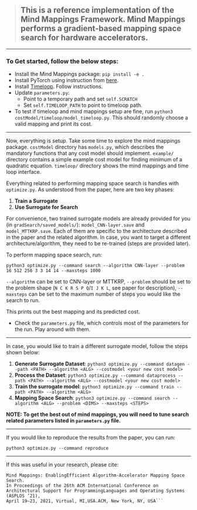 > ## This is a reference implementation of the Mind Mappings Framework. Mind Mappings performs a gradient-based mapping space search for hardware accelerators.

---

### To Get started, follow the below steps:

- Install the Mind Mappings package: `pip install -e .`
- Install PyTorch using instruction from [here](https://pytorch.org/get-started/locally/).
- Install [Timeloop](https://github.com/NVlabs/timeloop). Follow instructions.
- Update `parameters.py`:
  - Point to a temporary path and set `self.SCRATCH`
  - Set `self.TIMELOOP_PATH` to point to timeloop path.
- To test if timeloop and mind mappings setup are fine, run `python3 costModel/timeloop/model_timeloop.py`. This should randomly choose a valid mapping and print its cost.

---

Now, everything is setup. Take some time to explore the mind mappings package. `costModel` directory has `models.py`, which describes the mandatory functions that any cost model should implement. `example/` directory contains a simple example cost model for finding minimum of a quadratic equation. `timeloop/` directory shows the mind mappings and time loop interface. 

Everything related to performing mapping space search is handles with `optimize.py`. As understood from the paper, here are two key phases:
1. **Train a Surrogate**
2. **Use Surrogate for Search**

For convenience, two trained surrogate models are already provided for you (in `gradSearch/saved_models/`): `model_CNN-layer.save` and  `model_MTTKRP.save`. Each of them are specific to the architecture described in the paper and the related algorithm. In case, you want to target a different architecture/algorithm, they need to be re-trained (steps are provided later).

To perform mapping space search, run:

    python3 optimize.py --command search --algorithm CNN-layer --problem 16 512 256 3 3 14 14 --maxsteps 1000

`--algorithm` can be set to CNN-layer or MTTKRP, `--problem` should be set to the problem shape (`N C K R S P Q`/`I J K L`, see paper for description), `--maxsteps` can be set to the maximum number of steps you would like the search to run.

This prints out the best mapping and its predicted cost.

- Check the `parameters.py` file, which controls most of the parameters for the run. Play around with them.

---

In case, you would like to train a different surrogate model, follow the steps shown below:

1. **Generate Surrogate Dataset**: `python3 optimize.py --command datagen --path <PATH> --algorithm <ALG> --costmodel <your new cost model>`
2. **Process the Dataset**: `python3 optimize.py --command dataprocess --path <PATH> --algorithm <ALG> --costmodel <your new cost model>`
3. **Train the surrogate model**: `python3 optimize.py --command train --path <PATH> --algorithm <ALG>`
4. **Mapping Space Search**: `python3 optimize.py --command search --algorithm <ALG> --problem <DIMS> --maxsteps <STEPS>`

**NOTE: To get the best out of mind mappings, you will need to tune search related parameters listed in `parameters.py` file.**

---

If you would like to reproduce the results from the paper, you can run:

    python3 optimize.py --command reproduce

---

If this was useful in your research, please cite:

```Kartik  Hegde,  Po-An  Tsai,  Sitao  Huang,  Vikas  Chandra,  Angshuman Parashar, and Christopher W. Fletcher. 2021.
Mind Mappings: EnablingEfficient Algorithm-Accelerator Mapping Space Search.
In Proceedings of the 26th ACM International Conference on Architectural Support for ProgrammingLanguages and Operating Systems (ASPLOS ’21), 
April 19–23, 2021, Virtual, MI,USA.ACM, New York, NY, USA```
